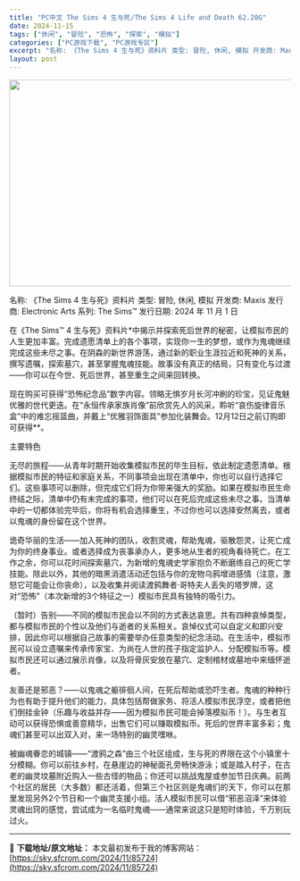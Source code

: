 ```yaml
---
title: "PC中文 The Sims 4 生与死/The Sims 4 Life and Death 62.20G"
date: 2024-11-15
tags: ["休闲", "冒险", "恐怖", "探索", "模拟"]
categories: ["PC游戏下载", "PC游戏专区"]
excerpt: "名称: 《The Sims 4 生与死》资料片 类型: 冒险, 休闲, 模拟 开发商: Maxis 发行商: Electronic Arts 系列: The Sims™ 发行日期: 2024 年 11 月 1 日 在《The Sims™ 4 生与死》资料片*中揭示并探索死后世界的秘密，让模拟市民的人&hellip;"
layout: post
---
```


<img class="aligncenter size-full wp-image-85725" src="https://sky.sfcrom.com/wp-content/uploads/2024/11/2024111503223594.webp" alt="" width="660" height="370" />

名称: 《The Sims 4 生与死》资料片
类型: 冒险, 休闲, 模拟
开发商: Maxis
发行商: Electronic Arts
系列: The Sims™
发行日期: 2024 年 11 月 1 日

在《The Sims™ 4 生与死》资料片*中揭示并探索死后世界的秘密，让模拟市民的人生更加丰富。完成遗愿清单上的各个事项，实现你一生的梦想，或作为鬼魂继续完成这些未尽之事。在阴森的新世界游荡，通过新的职业生涯拉近和死神的关系，撰写遗嘱，探索墓穴，甚至掌握鬼魂技能。故事没有真正的结局，只有变化与过渡——你可以在今世、死后世界，甚至重生之间来回转换。

现在购买可获得“恐怖纪念品”数字内容。领略无惧岁月长河冲刷的珍宝，见证鬼魅优雅的世代更迭。在“永恒传承家族肖像”前欣赏先人的风采，聆听“哀伤旋律音乐盒”中的难忘摇篮曲，并戴上“优雅羽饰面具”参加化装舞会。12月12日之前订购即可获得**。

主要特色

无尽的旅程——从青年时期开始收集模拟市民的毕生目标，依此制定遗愿清单。根据模拟市民的特征和家庭关系，不同事项会出现在清单中，你也可以自行选择它们。这些事项可以删除，但完成它们将为你带来强大的奖励。如果在模拟市民生命终结之际，清单中仍有未完成的事项，他们可以在死后完成这些未尽之事。当清单中的一切都体验完毕后，你将有机会选择重生，不过你也可以选择安然离去，或者以鬼魂的身份留在这个世界。

诡奇华丽的生活——加入死神的团队，收割灵魂，帮助鬼魂，驱散怨灵，让死亡成为你的终身事业。或者选择成为丧事承办人，更多地从生者的视角看待死亡。在工作之余，你可以花时间探索墓穴，为新增的鬼魂史学家抱负不断磨练自己的死亡学技能。除此以外，其他的暗黑消遣活动还包括与你的宠物乌鸦增进感情（注意，激怒它可能会让你丧命），以及收集并阅读渡鸦舞者·哥特夫人丢失的塔罗牌，这对“恐怖”（本次新增的3个特征之一）模拟市民具有独特的吸引力。

（暂时）告别——不同的模拟市民会以不同的方式表达哀思。共有四种哀悼类型，都与模拟市民的个性以及他们与逝者的关系相关。哀悼仪式可以自定义和即兴安排，因此你可以根据自己故事的需要举办任意类型的纪念活动。在生活中，模拟市民可以设立遗嘱来传承传家宝、为尚在人世的孩子指定监护人、分配模拟币等。模拟市民还可以通过展示肖像，以及将骨灰安放在墓穴、定制棺材或墓地中来缅怀逝者。

友善还是邪恶？——以鬼魂之躯徘徊人间，在死后帮助或恐吓生者。鬼魂的种种行为也有助于提升他们的能力，具体包括帮做家务、将活人模拟市民浮空，或者把他们倒挂金钟（乐趣与收益并存——因为模拟市民可能会掉落模拟币！）。与生者互动可以获得恐惧或善意精华，出售它们可以赚取模拟币。死后的世界丰富多彩；鬼魂们甚至可以出双入对，来一场特别的幽灵嘿咻。

被幽魂眷恋的城镇——“渡鸦之森”由三个社区组成，生与死的界限在这个小镇里十分模糊。你可以前往乡村，在悬崖边的神秘面孔旁畅快游泳；或是踏入村子，在古老的幽灵坟墓附近购入一些古怪的物品；你还可以挑战鬼屋或参加节日庆典。前两个社区的居民（大多数）都还活着，但第三个社区则是鬼魂们的天下，你可以在那里发现另外2个节日和一个幽灵支援小组。活人模拟市民可以借“邪恶沼泽”来体验灵魂出窍的感觉，尝试成为一名临时鬼魂——通常来说这只是短时体验，千万别玩过火。

---
📖 **下载地址/原文地址：** 本文最初发布于我的博客网站：[https://sky.sfcrom.com/2024/11/85724](https://sky.sfcrom.com/2024/11/85724)
